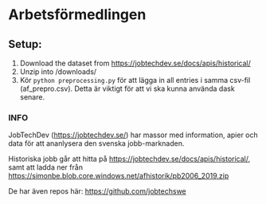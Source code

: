 
# Arbetsförmedlingen

## Setup: 

1. Download the dataset from https://jobtechdev.se/docs/apis/historical/
2. Unzip into /downloads/
3. Kör `python preprocessing.py` för att lägga in all entries i samma csv-fil (af_prepro.csv). Detta är viktigt för att vi ska kunna använda dask senare.


### INFO

JobTechDev (https://jobtechdev.se/) har massor med information, apier och data för att ananlysera den svenska jobb-marknaden. 

Historiska jobb går att hitta på https://jobtechdev.se/docs/apis/historical/, samt att ladda ner från https://simonbe.blob.core.windows.net/afhistorik/pb2006_2019.zip


De har även repos här: https://github.com/jobtechswe

